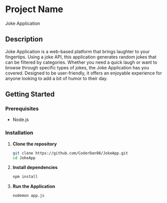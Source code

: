 # Project Name

Joke Application

## Description

Joke Application is a web-based platform that brings laughter to your fingertips. Using a joke API, this application generates random jokes that can be filtered by categories. Whether you need a quick laugh or want to browse through specific types of jokes, the Joke Application has you covered. Designed to be user-friendly, it offers an enjoyable experience for anyone looking to add a bit of humor to their day.

## Getting Started

### Prerequisites

- Node.js

### Installation

1. **Clone the repository**

   ```bash
   git clone https://github.com/CoderDan98/JokeApp.git
   cd JokeApp
   ```

2. **Install dependencies**

   ```bash
   npm install
   ```

3. **Run the Application**
   ```bash
   nodemon app.js
   ```
